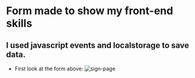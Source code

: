 # Form made to show my front-end skills

## I used javascript events and localstorage to save data.

* First look at the form above: 
![sign-page](./assets/sign-page.png)